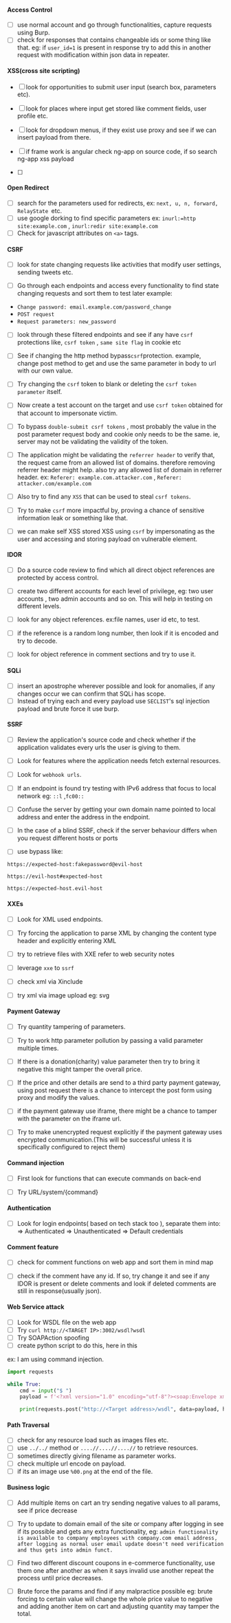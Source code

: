 #### Access Control 

- [ ] use normal account and go through functionalities, capture requests using Burp.
- [ ] check for  responses that contains changeable ids or some thing like that. eg: if `user_id=1` is present in response try to add this in another request with modification  within json data in repeater.
#### XSS(cross site scripting)
- [ ] look for opportunities to submit user input (search box, parameters etc).

- [ ] look for places where input get stored like comment fields, user profile etc.

- [ ] look for dropdown menus, if they exist use proxy and see if we can insert payload from there.

- [ ] if frame work is angular check ng-app on source code, if so search ng-app xss payload

- [ ] 

#### Open Redirect

- [ ] search for the parameters used for redirects, ex: `next, u, n, forward, RelayState `etc.
- [ ] use google dorking to find specific parameters ex: `inurl:=http site:example.com` , `inurl:redir site:example.com`
- [ ] Check for javascript attributes on `<a>` tags. 

#### CSRF

- [ ] look for state changing requests like activities that modify user settings, sending tweets etc.

- [ ] Go through each endpoints and access every functionality to find state changing requests and sort them to test later example:
- `Change password: email.example.com/password_change`
- `POST request`
- `Request parameters: new_password`

- [ ] look through these filtered endpoints and see if any have `csrf` protections like, `csrf token` , `same site flag` in cookie etc

- [ ] See if changing the http method bypass` csrf `protection. example, change post method to get and use the same parameter in body to url with our own value.

- [ ] Try changing the `csrf` token to blank or deleting the `csrf token parameter` itself. 

- [ ] Now create a test account on the target and use `csrf token` obtained for that account to impersonate victim.

- [ ] To bypass `double-submit csrf tokens` , most probably the value in the post parameter request body and cookie only needs to be the same. ie, server may not be validating the validity of the token.

- [ ] The application might be validating the `referrer header` to verify that, the request came from an allowed list of domains. therefore removing referrer header might help. also try any allowed list of domain in referrer header. ex: `Referer: example.com.attacker.com` , `Referer: attacker.com/example.com`

- [ ] Also try to find any `XSS` that can be used to steal `csrf tokens`.

- [ ] Try to make `csrf` more impactful by, proving a chance of sensitive information leak or something like that.

- [ ] we can make self XSS stored XSS using `csrf` by impersonating as the user and accessing and storing payload on vulnerable element.

#### IDOR

- [ ] Do a source code review to find which all direct object references are protected by access control.

- [ ] create two different accounts for each level of privilege, eg: two user accounts , two admin accounts and so on. This will help in testing on different levels.

- [ ]  look for any object references. ex:file names, user id etc, to test.

- [ ] if the reference is a random long number, then look if it is encoded and try to decode.

- [ ] look for object reference in comment sections and try to use it.


#### SQLi

- [ ] insert an apostrophe wherever possible and look for anomalies, if any changes occur we can confirm that SQLi has scope.
- [ ] Instead of trying each and every payload use `SECLIST`'s sql injection payload and brute force it use burp.

#### SSRF

- [ ] Review the application's source code and check whether if the application validates every urls the user is giving to them.

- [ ] Look for features where the application needs fetch external resources.

- [ ] Look for `webhook urls`.

- [ ] If an endpoint is found try testing with IPv6 address that focus to local network eg: `::l` ,`fc00::`

- [ ] Confuse the server by getting your own domain name pointed to local address and enter the address in the endpoint.

- [ ] In the case of a blind SSRF, check if the server behaviour differs when you request different hosts or ports

- [ ] use bypass like: 
```
https://expected-host:fakepassword@evil-host
```
```
https://evil-host#expected-host
```
```
https://expected-host.evil-host
```

#### XXEs

- [ ] Look for XML used endpoints.

- [ ] Try forcing the application to parse XML by changing the content type header and explicitly entering XML

- [ ] try to retrieve files with XXE refer to web security notes

- [ ] leverage `xxe` to `ssrf`

- [ ] check xml via Xinclude

- [ ] try xml via image upload eg: svg


#### Payment Gateway

- [ ] Try quantity tampering of parameters.

- [ ] Try to work http parameter pollution by passing a valid parameter multiple times.

- [ ] If there is a donation(charity) value parameter then try to bring it negative this might tamper the overall price.

- [ ] If the price and other details are send to a third party payment gateway, using post request  there is a chance to intercept the post form using proxy and modify the values.

- [ ] if the payment gateway use iframe, there might be a chance to tamper with the parameter on the iframe url.

- [ ] Try to make unencrypted request explicitly if the payment gateway uses encrypted communication.(This will be successful unless it is specifically configured to reject them)

#### Command injection
- [ ] First look for functions that can execute commands on back-end
- [ ] Try URL/system/{command} 


#### Authentication
- [ ] Look for login endpoints( based on tech stack too ), separate them into:
 => Authenticated
 => Unauthenticated 
 => Default credentials 

#### Comment feature
- [ ] check for comment functions on web app and sort them in mind map
- [ ] check if the comment have any id. If so, try change it and see if any IDOR is present  or delete comments and look if deleted comments are still in response(usually json).



#### Web Service attack
- [ ] Look for WSDL file on the web app
- [ ] Try  `curl http://<TARGET IP>:3002/wsdl?wsdl`
- [ ] Try SOAPAction spoofing
- [ ] create python script to do this, here in this 

ex: I am using command injection.
```python
import requests

while True:
    cmd = input("$ ")
    payload = f'<?xml version="1.0" encoding="utf-8"?><soap:Envelope xmlns:soap="http://schemas.xmlsoap.org/soap/envelope/" xmlns:xsi="http://www.w3.org/2001/XMLSchema-instance"  xmlns:tns="http://tempuri.org/" xmlns:tm="http://microsoft.com/wsdl/mime/textMatching/"><soap:Body><LoginRequest xmlns="http://tempuri.org/"><cmd>{cmd}</cmd></LoginRequest></soap:Body></soap:Envelope>'

    print(requests.post("http://<Target address>/wsdl", data=payload, headers={"SOAPAction":'"ExecuteCommand"'}).content)
```



#### Path Traversal
- [ ] check for any resource load such as images files etc.
- [ ] use `../../` method or `....//....//....//` to retrieve resources.
- [ ] sometimes directly giving filename as parameter works.
- [ ] check multiple url encode on payload.
- [ ] if its an image use `%00.png` at the end of the file.

#### Business logic
- [ ] Add multiple items on cart an try sending negative values to all params, see if price decrease 

- [ ] Try to update to domain email of the site or company after logging in see if its possible and gets any extra functionality, eg: `admin functionality is available to company employees with company.com email address, after logging as normal user email update doesn't need verification and thus gets into admin funct.` 

- [ ] Find two different discount coupons in e-commerce functionality, use them one after another as when it says invalid use another repeat the process until price decreases.

- [ ] Brute force the params and find if any malpractice possible eg: brute forcing to certain value will change the whole price value  to negative  and adding another item on cart and adjusting quantity may tamper the total.